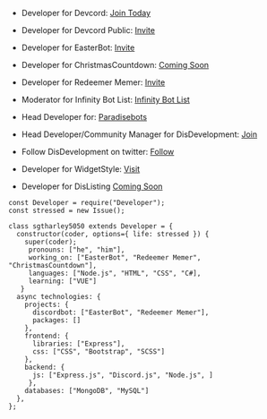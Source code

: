 - Developer for Devcord: [Join Today](https://discord.com/invite/EjayXqhXdU)

- Developer for Devcord Public: [Invite](https://discord.com/oauth2/authorize?client_id=817888132195549215&permissions=388160&scope=bot)

- Developer for EasterBot: [Invite](https://discord.com/api/oauth2/authorize?client_id=810568485905236018&permissions=268954705&scope=bot)

- Developer for ChristmasCountdown: [Coming Soon](#)

- Developer for Redeemer Memer: [Invite](https://discord.com/oauth2/authorize?client_id=780117264455958558&scope=bot&permissions=523329)

- Moderator for Infinity Bot List: [Infinity Bot List](https://infinitybots.xyz/)

- Head Developer for: [Paradisebots](https://paradisebots.net/)

- Head Developer/Community Manager for DisDevelopment: [Join](https://discord.gg/ABkPPztHdE)

- Follow DisDevelopment on twitter: [Follow](https://twitter.com/DisDevelopmentt)

- Developer for WidgetStyle: [Visit](https://www.widgetstyle.xyz/)

- Developer for DisListing [Coming Soon](#)

```JS
const Developer = require("Developer");
const stressed = new Issue();

class sgtharley5050 extends Developer = {
  constructor(coder, options={ life: stressed }) {
    super(coder);
     pronouns: ["he", "him"],
     working_on: ["EasterBot", "Redeemer Memer", "ChristmasCountdown"],
     languages: ["Node.js", "HTML", "CSS", "C#],
     learning: ["VUE"]
   }
  async technologies: {
    projects: {
      discordbot: ["EasterBot", "Redeemer Memer"],
      packages: []
    },
    frontend: {
      libraries: ["Express"],
      css: ["CSS", "Bootstrap", "SCSS"]
    },
    backend: {
      js: ["Express.js", "Discord.js", "Node.js", ]
     },
    databases: ["MongoDB", "MySQL"]
  },
};
```
